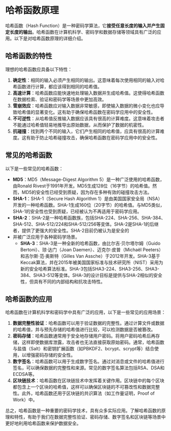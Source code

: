 # 哈希函数原理

哈希函数（Hash Function）是一种密码学算法，它**接受任意长度的输入并产生固定长度的输出**。哈希函数在计算机科学、密码学和数据存储等领域具有广泛的应用。以下是对哈希函数原理的详细介绍。

## 哈希函数的特性

理想的哈希函数应具备以下特性：

1. **确定性**：相同的输入必须产生相同的输出。这意味着每次使用相同的输入对哈希函数进行计算，都应该得到相同的哈希值。
2. **高速计算**：哈希函数应能快速地处理输入数据并生成哈希值。这使得哈希函数在数据检索、验证和密码学等场景中更加高效。
3. **雪崩效应**：哈希函数应对输入数据非常敏感，即使输入数据的微小变化也应导致哈希值的显著变化。这有助于确保哈希函数在密码学应用中的安全性。
4. **不可逆性**：从哈希值反推输入数据应该具有很高的计算难度。这意味着攻击者不能通过哈希值轻易地推导出原始数据，从而保护了数据的机密性。
5. **抗碰撞**：找到两个不同的输入，它们产生相同的哈希值，应具有很高的计算难度。这有助于防止哈希碰撞攻击，确保哈希函数在密码学应用中的安全性。

## 常见的哈希函数

以下是一些常见的哈希函数：

- **MD5**：MD5（Message-Digest Algorithm 5）是一种广泛使用的哈希函数，由Ronald Rivest于1991年开发。MD5生成128位（16字节）的哈希值。然而，MD5的安全性已经受到质疑，因为存在多种有效的碰撞攻击方法。
- **SHA-1**：SHA-1（Secure Hash Algorithm 1）是由美国国家安全局（NSA）开发的一种哈希函数。SHA-1生成160位（20字节）的哈希值。与MD5类似，SHA-1的安全性也受到质疑，已经被认为不再适用于密码学应用。
- **SHA-2**：SHA-2是一种哈希函数族，包括SHA-224、SHA-256、SHA-384、SHA-512、SHA-512/224和SHA-512/256等变体。SHA-2是SHA-1的后继者，提供了更强大的安全性。SHA-2目前仍被认为是安全的
- 并被广泛应用于各种密码学场景。
  - **SHA-3**：SHA-3是一种全新的哈希函数，由比尔吉·贝尔塔尔姆（Guido Bertoni）、琼·达门（Joan Daemen）、迈克尔·皮普（Michaël Peeters）和吉尔斯·范·奥斯特（Gilles Van Assche）于2012年开发。SHA-3基于Keccak算法，并在2015年被美国国家标准与技术研究所（NIST）采用为新的安全哈希算法标准。SHA-3包括SHA3-224、SHA3-256、SHA3-384、SHA3-512等变体。SHA-3的设计目标是提供与SHA-2相似的安全性，但具有不同的内部结构和抗攻击特性。

## 哈希函数的应用

哈希函数在计算机科学和密码学中具有广泛的应用，以下是一些常见的应用场景：

1. **数据完整性验证**：哈希函数可以用于验证数据的完整性。通过计算文件或数据的哈希值，并与预先存储的哈希值进行比较，可以检测数据是否被篡改。
2. **密码存储**：哈希函数通常用于安全地存储用户密码。将用户密码哈希后再存储，这样即使数据库泄露，攻击者也无法直接获取原始密码。通常，哈希函数与盐值（Salt）和密钥扩展函数（如PBKDF2、bcrypt、scrypt等）结合使用，以增强密码存储的安全性。
3. **数字签名**：哈希函数可以用于生成数字签名。通过对消息或文件的哈希值进行签名，可以确保数据的完整性和来源。常见的数字签名算法包括RSA、DSA和ECDSA等。
4. **区块链技术**：哈希函数在区块链技术中发挥着关键作用。区块链中的每个区块都包含上一个区块的哈希值，这样可以确保区块链的不可篡改性和数据完整性。此外，哈希函数还用于区块链的共识算法（如工作量证明，Proof of Work）中。

总之，哈希函数是一种重要的密码学技术，具有众多实际应用。了解哈希函数的原理和特性，有助于我们在数据完整性验证、密码存储、数字签名和区块链等场景中更好地利用哈希函数来保护数据安全。